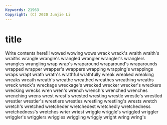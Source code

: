 ```yaml
---
Keywords: 21963
Copyright: (C) 2020 Junjie Li
---
```


# title

Write contents here!!!
wowed 
wowing 
wows 
wrack 
wrack's 
wraith 
wraith's 
wraiths 
wrangle 
wrangle's
wrangled 
wrangler 
wrangler's 
wranglers 
wrangles 
wrangling 
wrap 
wrap's 
wraparound 
wraparound's
wraparounds 
wrapped 
wrapper 
wrapper's 
wrappers 
wrapping 
wrapping's 
wrappings 
wraps 
wrapt
wrath 
wrath's 
wrathful 
wrathfully 
wreak 
wreaked 
wreaking 
wreaks 
wreath 
wreath's
wreathe 
wreathed 
wreathes 
wreathing 
wreaths 
wreck 
wreck's 
wreckage 
wreckage's 
wrecked
wrecker 
wrecker's 
wreckers 
wrecking 
wrecks 
wren 
wren's 
wrench 
wrench's 
wrenched
wrenches 
wrenching 
wrens 
wrest 
wrest's 
wrested 
wresting 
wrestle 
wrestle's 
wrestled
wrestler 
wrestler's 
wrestlers 
wrestles 
wrestling 
wrestling's 
wrests 
wretch 
wretch's 
wretched
wretcheder 
wretchedest 
wretchedly 
wretchedness 
wretchedness's 
wretches 
wrier 
wriest 
wriggle 
wriggle's
wriggled 
wriggler 
wriggler's 
wrigglers 
wriggles 
wriggling 
wriggly 
wright 
wring 
wring's
